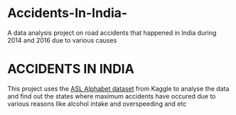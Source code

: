 # Accidents-In-India-
A data analysis project on road accidents that happened in India during 2014 and 2016 due to various causes

#  ACCIDENTS IN INDIA
This project uses the [ASL Alphabet dataset]( https://www.kaggle.com/datasets/thedevastator/state-ut-wise-road-accidents-due-to-driver-viola) from Kaggle to analyse the data and find out the states where maximum accidents have occured due to various reasons like alcohol intake and overspeeding and etc 
 
